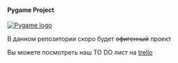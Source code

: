 #### Pygame Project
[![Pygame logo](https://www.pygame.org/images/logo_lofi.png)](https://www.pygame.org/)

В данном репозитории скоро будет ~~офигенный~~ проект

Вы можете посмотреть наш TO DO лист на [trello](https://trello.com/b/xcvUI3lm/pygame)